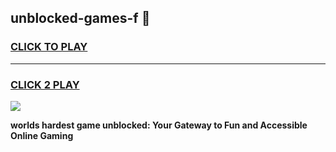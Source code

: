 
## unblocked-games-f 👋
<h3>
<a href="https://premium.freeplayer.one?title=unblocked-games-f&ref=14F">CLICK TO PLAY</a></h3>
<hr>

<h3>
<a href="https://premium.freeplayer.one?title=unblocked-games-f&ref=14F">CLICK 2 PLAY</a>
  
</h3>

<a href="https://premium.freeplayer.one?title=unblocked-games-f&ref=12F/"><img src="https://clearcache.store/games.png"></a>


**worlds hardest game unblocked: Your Gateway to Fun and Accessible Online Gaming**
